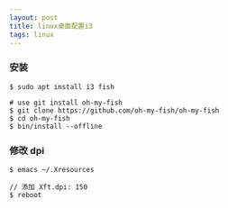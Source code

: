```yaml
---
layout: post
title: linux桌面配置i3
tags: linux 
---
```

### 安装
```
$ sudo apt install i3 fish 

# use git install oh-my-fish
$ git clone https://github.com/oh-my-fish/oh-my-fish
$ cd oh-my-fish
$ bin/install --offline
```

### 修改 dpi 
```
$ emacs ~/.Xresources

// 添加 Xft.dpi: 150 
$ reboot 
```
